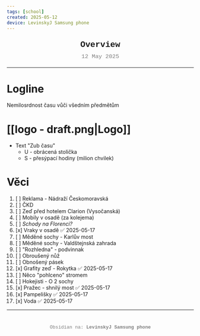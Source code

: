 ```yaml
---
tags: [school]
created: 2025-05-12
device: LevinskyJ Samsung phone
---
```

<div style="text-align: center; font-size: 1.6em; font-weight: bold; padding: 10px 0; font-family: Courier New">
  Overview 
</div>

<div style="text-align: center; color: gray; font-size: 1.1em; margin-bottom: 20px; font-family: Courier New">  12 May 2025
</div>

---

# Logline
Nemilosrdnost času vůči všedním předmětům 

# [[logo - draft.png|Logo]]
- Text "Zub času"
	- U - obrácená stolička 
	- S - přesýpací hodiny (milion chvilek)

# Věci 
1. [ ] Reklama - Nádraží Českomoravská
2. [ ] ČKD
3. [ ] Zeď před hotelem Clarion (Vysočanská)
4. [ ] Mobily v osadě (za kolejema)
5. [ ] *Schody na Florenci?*
6. [x] Vraky v osadě ✅ 2025-05-17
7. [ ] Měděné sochy - Karlův most
8. [ ] Měděné sochy - Valdštejnská zahrada 
9. [ ] "Rozhledna" - podvinnak 
10. [ ] Obroušený nůž
11. [ ] Obnošený pásek 
12. [x] Grafity zeď - Rokytka ✅ 2025-05-17
13. [ ] Něco "pohlceno" stromem 
14. [ ] Hokejisti - O 2 sochy
15. [x] Pražec - shnilý most ✅ 2025-05-17
16. [x] Pampelišky ✅ 2025-05-17
17. [x] Voda ✅ 2025-05-17


---

<div style="text-align: center; color: gray; font-size: 0.9em; margin-top: 40px; font-family: Courier New">
  Obsidian na: <strong>LevinskyJ Samsung phone</strong>
</div>
